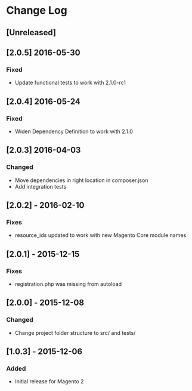 # Change Log

## [Unreleased]

## [2.0.5] 2016-05-30
### Fixed
- Update functional tests to work with 2.1.0-rc1

## [2.0.4] 2016-05-24
### Fixed
- Widen Dependency Definition to work with 2.1.0

## [2.0.3] 2016-04-03
### Changed
- Move dependencies in right location in composer.json
- Add integration tests

## [2.0.2] - 2016-02-10
### Fixes
- resource_ids updated to work with new Magento Core module names

## [2.0.1] - 2015-12-15
### Fixes
- registration.php was missing from autoload

## [2.0.0] - 2015-12-08
### Changed
- Change project folder structure to src/ and tests/

## [1.0.3] - 2015-12-06
### Added
- Initial release for Magento 2
